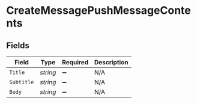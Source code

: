 # CreateMessagePushMessageContents


## Fields

| Field              | Type               | Required           | Description        |
| ------------------ | ------------------ | ------------------ | ------------------ |
| `Title`            | *string*           | :heavy_minus_sign: | N/A                |
| `Subtitle`         | *string*           | :heavy_minus_sign: | N/A                |
| `Body`             | *string*           | :heavy_minus_sign: | N/A                |